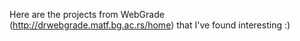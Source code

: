 Here are the projects from WebGrade (http://drwebgrade.matf.bg.ac.rs/home) that I've found interesting :)
